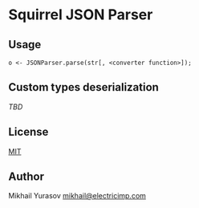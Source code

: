 # Squirrel JSON Parser

## Usage

```squirrel
o <- JSONParser.parse(str[, <converter function>]);
```
 
## Custom types deserialization

_TBD_

## License

[MIT](LICENSE.txt)

## Author

Mikhail Yurasov <mikhail@electricimp.com>
